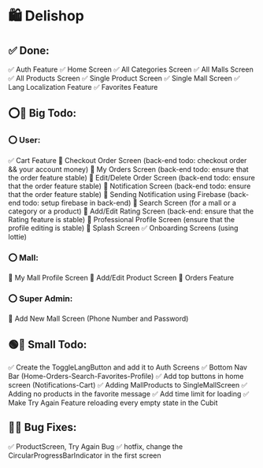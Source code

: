 # 🛍️ Delishop


## ✅ Done: 
✅ Auth Feature
✅ Home Screen
✅ All Categories Screen
✅ All Malls Screen
✅ All Products Screen
✅ Single Product Screen
✅ Single Mall Screen
✅ Lang Localization Feature
✅ Favorites Feature


## ⭕🔳 Big Todo:
### ⭕ User:
✅ Cart Feature
🔳 Checkout Order Screen (back-end todo: checkout order && your account money)
🔳 My Orders Screen (back-end todo: ensure that the order feature stable)
🔳 Edit/Delete Order Screen (back-end todo: ensure that the order feature stable)
🔳 Notification Screen (back-end todo: ensure that the order feature stable)
🔳 Sending Notification using Firebase (back-end todo: setup firebase in back-end)
🔳 Search Screen (for a mall or a category or a product)
🔳 Add/Edit Rating Screen (back-end: ensure that the Rating feature is stable)
🔳 Professional Profile Screen (ensure that the profile editing is stable)
🔳 Splash Screen
✅ Onboarding Screens (using lottie)
### ⭕ Mall:
🔳 My Mall Profile Screen
🔳 Add/Edit Product Screen
🔳 Orders Feature
### ⭕ Super Admin:
🔳 Add New Mall Screen (Phone Number and Password)


## 🟢🔳 Small Todo: 
✅ Create the ToggleLangButton and add it to Auth Screens
✅ Bottom Nav Bar (Home-Orders-Search-Favorites-Profile)
✅ Add top buttons in home screen (Notifications-Cart)
✅ Adding MallProducts to SingleMallScreen
✅ Adding no products in the favorite message
✅ Add time limit for loading
✅ Make Try Again Feature reloading every empty state in the Cubit 


## 🐞🔳 Bug Fixes: 
✅ ProductScreen, Try Again Bug
✅ hotfix, change the CircularProgressBarIndicator in the first screen
